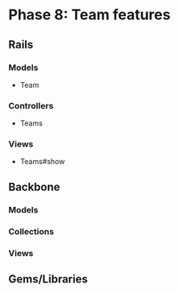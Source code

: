 # Phase 8: Team features

## Rails
### Models
+ Team

### Controllers
+ Teams

### Views
+ Teams#show

## Backbone
### Models

### Collections

### Views

## Gems/Libraries

